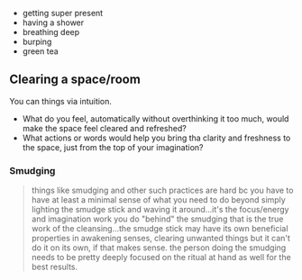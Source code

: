 <!-- TITLE: Clearing -->
<!-- SUBTITLE: How to clear out negative energies -->

* getting super present
* having a shower
* breathing deep
* burping
* green tea

## Clearing a space/room

You can things via intuition.
- What do you feel, automatically without overthinking it too much, would make the space feel cleared and refreshed?
- What actions or words would help you bring tha clarity and freshness to the space, just from the top of your imagination?

### Smudging



> things like smudging and other such practices are hard bc you have to have at least a minimal sense of what you need to do beyond simply lighting the smudge stick and waving it around...it's the focus/energy and imagination work you do "behind" the smudging that is the true work of the cleansing...the smudge stick may have its own beneficial properties in awakening senses, clearing unwanted things but it can't do it on its own, if that makes sense. the person doing the smudging needs to be pretty deeply focused on the ritual at hand as well for the best results.

